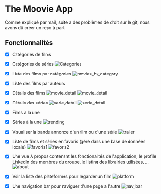 # The Moovie App

Comme expliqué par mail, suite a des problèmes de droit sur le git, nous avons dû créer un repo à part.

## Fonctionnalités

- [x] Catégories de films
- [X] Catégories de séries
  ![Categories](images_readme/categories.png)


- [x] Liste des films par catégories
  ![movies_by_category](images_readme/movie_by_category.png)


- [X] Liste des films par auteurs
- [x] Détails des films
  ![movie_detail](images_readme/movie_detail_1.png)
  ![movie_detail](images_readme/movie_detail_2.png)

- [X] Détails des séries
  ![serie_detail](images_readme/serie_detail_1.png)
  ![serie_detail](images_readme/serie_detail_2.png)

- [x] Films à la une
- [X] Séries à la une
  ![trending](images_readme/trending.png)

- [X] Visualiser la bande annonce d'un film ou d'une série
  ![trailer](images_readme/trailer.png)

- [X] Liste de films et séries en favoris (géré dans une base de données locale)
  ![favoris1](images_readme/favoris_1.png)
  ![favoris2](images_readme/favoris_2.png)

- [x] Une vue A propos contenant les fonctionalités de l'application, le profile LinkedIn des membres du groupe, le listing des librairies utilisées, ...
  ![about](images_readme/about.png)

- [x] Voir la liste des plateformes pour regarder un film
  ![platform](images_readme/platform.png)

- [x] Une navigation bar pour naviguer d'une page a l'autre
  ![nav_bar](images_readme/nav_bar.png)



